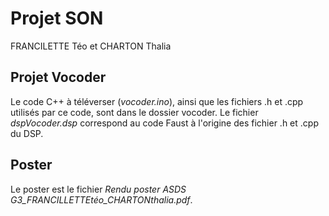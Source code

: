 # Projet SON
FRANCILETTE Téo et CHARTON Thalia

## Projet Vocoder
Le code C++ à téléverser (*vocoder.ino*), ainsi que les fichiers .h et .cpp utilisés par ce code, sont dans le dossier vocoder. Le fichier *dspVocoder.dsp* correspond au code Faust à l'origine des fichier .h et .cpp du DSP.

## Poster 
Le poster est le fichier *Rendu poster ASDS G3_FRANCILLETTEtéo_CHARTONthalia.pdf*.



